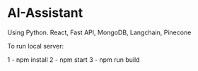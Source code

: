 # AI-Assistant

Using Python. React, Fast API, MongoDB, Langchain, Pinecone

To run local server:

1 - npm install
2 - npm start
3 - npm run build
